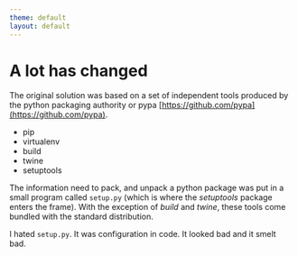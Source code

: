 ```yaml
---
theme: default
layout: default
---
```


# A lot has changed

The original solution was based on a set of independent tools produced by the
python packaging authority or pypa [https://github.com/pypa](https://github.com/pypa).

* pip
* virtualenv
* build
* twine
* setuptools

The information need to pack, and unpack a python package was put in a small
program called `setup.py` (which is where the *setuptools* package enters the
frame). With the exception of *build* and *twine*, these tools come bundled with
the standard distribution.

I hated `setup.py`. It was configuration in code. It looked bad and it smelt bad.
